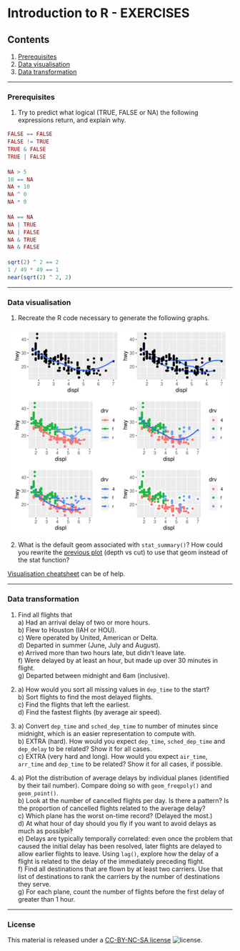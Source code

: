 # Introduction to R - EXERCISES

## Contents

1. [Prerequisites](#prerequisites)
2. [Data visualisation](#data-visualisation)
3. [Data transformation](#data-transformation)

---
### Prerequisites

1. Try to predict what logical (TRUE, FALSE or NA) the following expressions return, and explain why.
```R
FALSE == FALSE
FALSE != TRUE
TRUE & FALSE
TRUE | FALSE

NA > 5
10 == NA
NA + 10
NA ^ 0
NA * 0

NA == NA
NA | TRUE
NA | FALSE
NA & TRUE
NA & FALSE

sqrt(2) ^ 2 == 2
1 / 49 * 49 == 1
near(sqrt(2) ^ 2, 2)
```

---
### Data visualisation

1. Recreate the R code necessary to generate the following graphs.

![plots](exercises/exercise_plots.png)

2. What is the default geom associated with `stat_summary()`? How could you rewrite the [previous plot](Tidyverse.md#data-visualisation) (depth vs cut) to use that geom instead of the stat function?

[Visualisation cheatsheet](cheatsheets/data-visualization-2.1.pdf) can be of help.

---
### Data transformation

1. Find all flights that  
  a) Had an arrival delay of two or more hours.  
  b) Flew to Houston (IAH or HOU).  
  c) Were operated by United, American or Delta.  
  d) Departed in summer (June, July and August).  
  e) Arrived more than two hours late, but didn't leave late.  
  f) Were delayed by at least an hour, but made up over 30 minutes in flight.  
  g) Departed between midnight and 6am (inclusive).  

2. a) How would you sort all missing values in `dep_time` to the start?  
   b) Sort flights to find the most delayed flights.  
   c) Find the flights that left the earliest.  
   d) Find the fastest flights (by average air speed).  

3. a) Convert `dep_time` and `sched_dep_time` to number of minutes since midnight, which is an easier representation to compute with.  
   b) EXTRA (hard). How would you expect `dep_time`, `sched_dep_time` and `dep_delay` to be related? Show it for all cases.  
   c) EXTRA (very hard and long). How would you expect `air_time`, `arr_time` and `dep_time` to be related? Show it for all cases, if possible.  

4. a) Plot the distribution of average delays by individual planes (identified by their tail number). Compare doing so with `geom_freqpoly()` and `geom_point()`.  
   b) Look at the number of cancelled flights per day. Is there a pattern? Is the proportion of cancelled flights related to the average delay?  
   c) Which plane has the worst on-time record? (Delayed the most.)  
   d) At what hour of day should you fly if you want to avoid delays as much as possible?  
   e) Delays are typically temporally correlated: even once the problem that caused the initial delay has been resolved, later flights are delayed to allow earlier flights to leave. Using `lag()`, explore how the delay of a flight is related to the delay of the immediately preceding flight.  
   f) Find all destinations that are flown by at least two carriers. Use that list of destinations to rank the carriers by the number of destinations they serve.  
   g) For each plane, count the number of flights before the first delay of greater than 1 hour.  

---
### License

This material is released under a
[CC-BY-NC-SA license](https://creativecommons.org/licenses/by-nc-sa/4.0/) ![license](https://licensebuttons.net/l/by-nc-sa/3.0/88x31.png).
